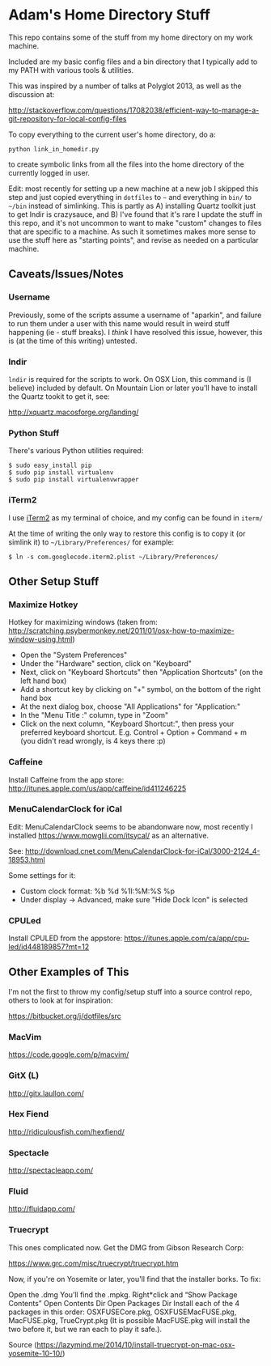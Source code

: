 # Adam's Home Directory Stuff

This repo contains some of the stuff from my home directory on my work machine.

Included are my basic config files and a bin directory that I typically add to my PATH with various tools & utilities.

This was inspired by a number of talks at Polyglot 2013, as well as the discussion at:

http://stackoverflow.com/questions/17082038/efficient-way-to-manage-a-git-repository-for-local-config-files

To copy everything to the current user's home directory, do a:

```
python link_in_homedir.py
```

to create symbolic links from all the files into the home directory of the currently logged in user.

Edit: most recently for setting up a new machine at a new job I skipped this step and just copied everything in `dotfiles` to `~` and everything in `bin/` to `~/bin` instead of simlinking.  This is partly as A) installing Quartz toolkit just to get lndir is crazysauce, and B) I've found that it's rare I update the stuff in this repo, and it's not uncommon to want to make "custom" changes to files that are specific to a machine.  As such it sometimes makes more sense to use the stuff here as "starting points", and revise as needed on a particular machine.

## Caveats/Issues/Notes

### Username

Previously, some of the scripts assume a username of "aparkin", and failure to run them under a user with this name would result in weird stuff happening (ie - stuff breaks).  I *think* I have resolved this issue, however, this is (at the time of this writing) untested.

### lndir

```lndir``` is required for the scripts to work.  On OSX Lion, this command is (I believe) included by default.  On Mountain Lion or later you'll have to install the Quartz tookit to get it, see:

http://xquartz.macosforge.org/landing/

### Python Stuff 

There's various Python utilities required:

```
$ sudo easy_install pip
$ sudo pip install virtualenv
$ sudo pip install virtualenvwrapper
```
### iTerm2

I use [iTerm2](http://www.iterm2.com/#/section/home) as my terminal of choice, and my config can be found in ```iterm/```

At the time of writing the only way to restore this config is to copy it (or simlink it) to ```~/Library/Preferences/``` for example:

```
$ ln -s com.googlecode.iterm2.plist ~/Library/Preferences/
```

## Other Setup Stuff

### Maximize Hotkey

Hotkey for maximizing windows (taken from: http://scratching.psybermonkey.net/2011/01/osx-how-to-maximize-window-using.html)

- Open the "System Preferences"
- Under the "Hardware" section, click on "Keyboard"
- Next, click on "Keyboard Shortcuts" then "Application Shortcuts" (on the left hand box)
- Add a shortcut key by clicking on "+" symbol, on the bottom of the right hand box
- At the next dialog box, choose "All Applications" for "Application:"
- In the "Menu Title :" column, type in "Zoom"
- Click on the next column, "Keyboard Shortcut:", then press your preferred keyboard shortcut. E.g. Control + Option + Command + m (you didn't read wrongly, is 4 keys there :p)

### Caffeine

Install Caffeine from the app store: http://itunes.apple.com/us/app/caffeine/id411246225

### MenuCalendarClock for iCal

Edit: MenuCalendarClock seems to be abandonware now, most recently I installed https://www.mowglii.com/itsycal/ as an alternative.

See: http://download.cnet.com/MenuCalendarClock-for-iCal/3000-2124_4-18953.html

Some settings for it:

- Custom clock format: %b %d %1I:%M:%S %p
- Under display -> Advanced, make sure "Hide Dock Icon" is selected

### CPULed

Install CPULED from the appstore: https://itunes.apple.com/ca/app/cpu-led/id448189857?mt=12

## Other Examples of This

I'm not the first to throw my config/setup stuff into a source control repo, others to look at for inspiration:

https://bitbucket.org/j/dotfiles/src

### MacVim

https://code.google.com/p/macvim/

### GitX (L)

http://gitx.laullon.com/

### Hex Fiend 

http://ridiculousfish.com/hexfiend/

### Spectacle

http://spectacleapp.com/

### Fluid

http://fluidapp.com/


### Truecrypt

This ones complicated now.  Get the DMG from Gibson Research Corp:

https://www.grc.com/misc/truecrypt/truecrypt.htm

Now, if you're on Yosemite or later, you'll find that the installer borks.  To fix:

Open the .dmg
You’ll find the .mpkg. Right*click and “Show Package Contents”
Open Contents Dir
Open Packages Dir
Install each of the 4 packages in this order: OSXFUSECore.pkg, OSXFUSEMacFUSE.pkg, MacFUSE.pkg, TrueCrypt.pkg (It is possible MacFUSE.pkg will install the two before it, but we ran each to play it safe.).

Source (https://lazymind.me/2014/10/install-truecrypt-on-mac-osx-yosemite-10-10/)
